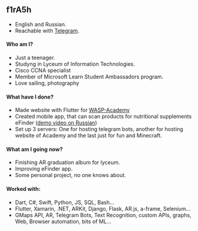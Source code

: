 ## f1rA5h

- English and Russian.
- Reachable with [Telegram](https://telegram.me/f1rA5h). 

####  Who am I?
- Just a teenager.
- Studyng in Lyceum of Information Technologies.
- Cisco CCNA specialist
- Member of Microsoft Learn Student Ambassadors program. 
- Love sailing, photography 

#### What have I done?
- Made website with Flutter for [WASP-Academy](www.wasp-academy.com)
- Created mobile app, that can scan products for nutritional supplements eFinder ([demo video on Russian](https://drive.google.com/file/d/1pWM8Pld5bPnjL00PAo-7Q07f7gQ1CzXU/view?usp=sharing))
- Set up 3 servers: One for hosting telegram bots, another for hosting website of Academy and the last just for fun and Minecraft.

#### What am I going now?
- Finishing AR graduation album for lyceum. 
- Improving eFinder app.
- Some personal project, no one knows about.

#### Worked with:
- Dart, C#, Swift, Python, JS, SQL, Bash...
- Flutter, Xamarin, .NET, ARKit, Django, Flask, AR.js, a-frame, Selenium...
- GMaps API, AR, Telegram Bots, Text Recognition, custom APIs, graphs, Web, Browser automation, bits of ML...

